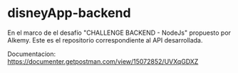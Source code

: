 # disneyApp-backend

En el marco de el desafío "CHALLENGE BACKEND - NodeJs" propuesto por Alkemy. Este es el repositorio correspondiente al API desarrollada.

Documentacion: https://documenter.getpostman.com/view/15072852/UVXqGDXZ

